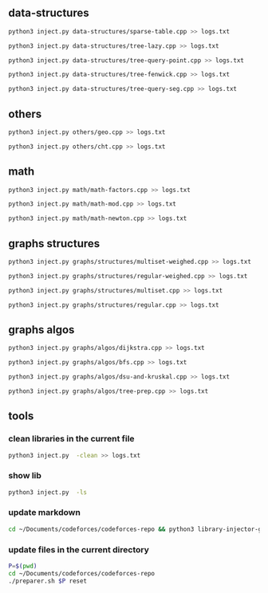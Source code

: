 ## data-structures

```bash {cmd}
python3 inject.py data-structures/sparse-table.cpp >> logs.txt
```

```bash {cmd}
python3 inject.py data-structures/tree-lazy.cpp >> logs.txt
```

```bash {cmd}
python3 inject.py data-structures/tree-query-point.cpp >> logs.txt
```

```bash {cmd}
python3 inject.py data-structures/tree-fenwick.cpp >> logs.txt
```

```bash {cmd}
python3 inject.py data-structures/tree-query-seg.cpp >> logs.txt
```
## others

```bash {cmd}
python3 inject.py others/geo.cpp >> logs.txt
```

```bash {cmd}
python3 inject.py others/cht.cpp >> logs.txt
```
## math

```bash {cmd}
python3 inject.py math/math-factors.cpp >> logs.txt
```

```bash {cmd}
python3 inject.py math/math-mod.cpp >> logs.txt
```

```bash {cmd}
python3 inject.py math/math-newton.cpp >> logs.txt
```
## graphs structures

```bash {cmd}
python3 inject.py graphs/structures/multiset-weighed.cpp >> logs.txt
```

```bash {cmd}
python3 inject.py graphs/structures/regular-weighed.cpp >> logs.txt
```

```bash {cmd}
python3 inject.py graphs/structures/multiset.cpp >> logs.txt
```

```bash {cmd}
python3 inject.py graphs/structures/regular.cpp >> logs.txt
```
## graphs algos

```bash {cmd}
python3 inject.py graphs/algos/dijkstra.cpp >> logs.txt
```

```bash {cmd}
python3 inject.py graphs/algos/bfs.cpp >> logs.txt
```

```bash {cmd}
python3 inject.py graphs/algos/dsu-and-kruskal.cpp >> logs.txt
```

```bash {cmd}
python3 inject.py graphs/algos/tree-prep.cpp >> logs.txt
```


## tools

### clean libraries in the current file

```bash {cmd}
python3 inject.py  -clean >> logs.txt
```

### show lib

```bash {cmd}
python3 inject.py  -ls
```

### update markdown

```bash {cmd}
cd ~/Documents/codeforces/codeforces-repo && python3 library-injector-gen.py

```

### update files in the current directory

```bash {cmd}
P=$(pwd)
cd ~/Documents/codeforces/codeforces-repo
./preparer.sh $P reset
```

